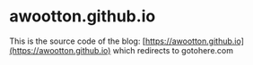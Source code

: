 # awootton.github.io


This is the source code of the blog: [https://awootton.github.io](https://awootton.github.io) which redirects to gotohere.com

